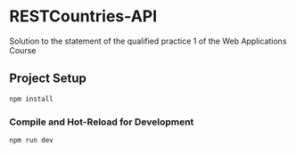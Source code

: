 # RESTCountries-API
Solution to the statement of the qualified practice 1 of the Web Applications Course

## Project Setup

```sh
npm install
```

### Compile and Hot-Reload for Development

```sh
npm run dev
```
